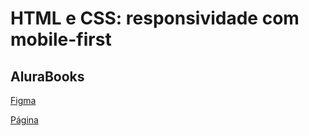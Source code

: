 # HTML e CSS: responsividade com mobile-first

## AluraBooks

[Figma](https://www.figma.com/file/sSMbIqKaGBd66Y8roxTk2p/AluraBooks?node-id=37%3A94)

[Página](https://github.com/AndressadaCosta/)
